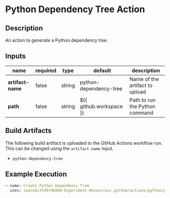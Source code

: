 # Python Dependency Tree Action

## Description

An action to generate a Python dependency tree.

## Inputs

| name              | required | type   | default                 | description                    |
|-------------------|----------|--------|-------------------------|--------------------------------|
| **artifact-name** | false    | string | python-dependency-tree  | Name of the artifact to upload |
| **path**          | false    | string | ${{ github.workspace }} | Path to run the Python command |

## Build Artifacts

The following build artifact is uploaded to the GitHub Actions workflow run. This can be changed using the `artifact-name` input.
- `python-dependency-tree`

## Example Execution

```yaml
- name: Create Python Dependency Tree
  uses: seansmith39/H6060-Experiment-Resources/.github/actions/python/python-dependency-tree@main
```
